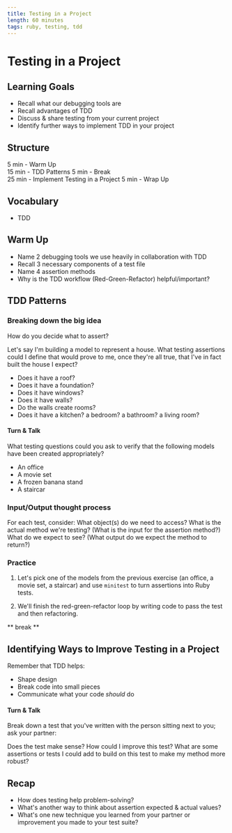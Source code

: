 ```yaml
---
title: Testing in a Project
length: 60 minutes
tags: ruby, testing, tdd
---
```


# Testing in a Project

## Learning Goals  

* Recall what our debugging tools are
* Recall advantages of TDD
* Discuss & share testing from your current project
* Identify further ways to implement TDD in your project

## Structure  

5 min - Warm Up  
15 min - TDD Patterns
5 min - Break  
25 min - Implement Testing in a Project
5 min - Wrap Up

## Vocabulary  

* TDD

## Warm Up

* Name 2 debugging tools we use heavily in collaboration with TDD
* Recall 3 necessary components of a test file
* Name 4 assertion methods
* Why is the TDD workflow (Red-Green-Refactor) helpful/important?

## TDD Patterns

### Breaking down the big idea
How do you decide what to assert?

Let's say I'm building a model to represent a house. What testing assertions could I define that would prove to me, once they're all true, that I've in fact built the house I expect?

- Does it have a roof?
- Does it have a foundation?
- Does it have windows?
- Does it have walls?
- Do the walls create rooms?
- Does it have a kitchen? a bedroom? a bathroom? a living room?

#### Turn & Talk
What testing questions could you ask to verify that the following models have been created appropriately?

- An office
- A movie set
- A frozen banana stand
- A staircar

### Input/Output thought process 
For each test, consider:
What object(s) do we need to access?
What is the actual method we're testing? (What is the input for the assertion method?)
What do we expect to see? (What output do we expect the method to return?)

### Practice

1. Let's pick one of the models from the previous exercise (an office, a movie set, a staircar) and use `minitest` to turn assertions into Ruby tests.

2. We'll finish the red-green-refactor loop by writing code to pass the test and then refactoring. 

** break **

## Identifying Ways to Improve Testing in a Project

Remember that TDD helps:

* Shape design
* Break code into small pieces
* Communicate what your code _should_ do

#### Turn & Talk  
Break down a test that you've written with the person sitting next to you; ask your partner:

Does the test make sense?
How could I improve this test?
What are some assertions or tests I could add to build on this test to make my method more robust?

## Recap
* How does testing help problem-solving?
* What's another way to think about assertion expected & actual values?
* What's one new technique you learned from your partner or improvement you made to your test suite?
